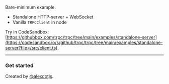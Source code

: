 Bare-minimum example.

- Standalone HTTP-server + WebSocket
- Vanilla `TRPCClient` in node

Try in CodeSandbox: [https://githubbox.com/trpc/trpc/tree/main/examples/standalone-server](https://codesandbox.io/s/github/trpc/trpc/tree/main/examples/standalone-server?file=/src/client.ts).

---

### Get started

Created by [@alexdotjs](https://twitter.com/alexdotjs).
